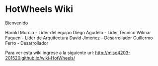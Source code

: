 # HotWheels Wiki

Bienvenido

Harold Murcia - Lider del equipo
Diego Agudelo - Lider Técnico
Wilmar Fuquen - Lider de Arquitectura
David Jimenez - Desarrollador
Guillermo Ferro - Desarrollador

Para ver esta wiki ingrese a la siguiente url: http://miso4203-201520.github.io/wiki-HotWheels/
